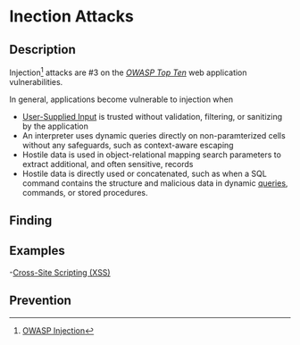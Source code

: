 # Inection Attacks

## Description
Injection[^1] attacks are #3 on the [*OWASP Top Ten*](https://owasp.org/www-project-top-ten/) web application vulnerabilities. 

[^1]: [OWASP Injection](https://owasp.org/Top10/A03_2021-Injection/)

In general, applications become vulnerable to injection when
- [User-Supplied Input](../concepts/user_supplied_input.md) is trusted without validation, filtering, or sanitizing by the application
- An interpreter uses dynamic queries directly on non-paramterized cells without any safeguards, such as context-aware escaping
- Hostile data is used in object-relational mapping search parameters to extract additional, and often sensitive, records
- Hostile data is directly used or concatenated, such as when a SQL command contains the structure and malicious data in dynamic [queries](../concepts/queries.md), commands, or stored procedures.

## Finding

## Examples
-[Cross-Site Scripting (XSS)](cross_site_scripting_xss.md)



## Prevention
